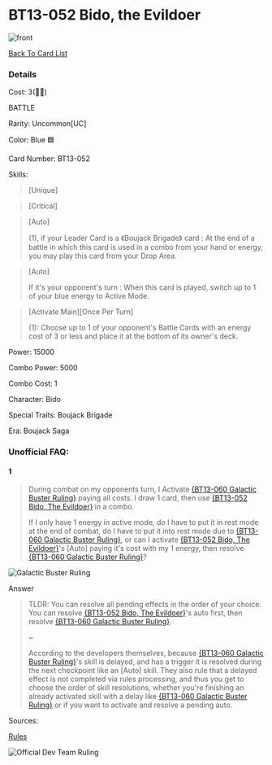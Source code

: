 #  BT13-052 Bido, the Evildoer
![front](http://www.dbs-cardgame.com/images/cardlist/cardimg/BT13-052.png)

[Back To Card List](./index.md)
### Details 
Cost: 3(🔵🔵) 

BATTLE

Rarity: Uncommon[UC]

Color: Blue 🟦 

Card Number: BT13-052

Skills: 
> [Unique]

> [Critical]

> [Auto]
>
> (1), if your Leader Card is a 《Boujack Brigade》 card : At the end
     of a battle in which this card is used in a combo from your hand or
     energy, you may play this card from your Drop Area.

> [Auto]
>
> If it's your opponent's turn : When this card is played, switch up
  to 1 of your blue energy to Active Mode.

> [Activate Main]\[Once Per Turn\]
>
> (1): Choose up to 1 of your opponent's Battle Cards with an energy cost
  of 3 or less and place it at the bottom of its owner's deck.

Power: 15000

Combo Power: 5000

Combo Cost: 1

Character: Bido

Special Traits: Boujack Brigade

Era: Boujack Saga


### Unofficial FAQ:
#### 1
> During combat on my opponents turn, I Activate [{BT13-060 Galactic Buster Ruling}](./BT13-060.md) paying all costs.
> I draw 1 card, then use [{BT13-052 Bido, The Evildoer}](#BT13-052-bido--the-evildoer) in a combo. 
> 
> If I only have 1 energy in active mode, do I have to put it in rest mode at the end of combat, do I have to put it into rest mode due to [{BT13-060 Galactic Buster Ruling}](./BT13-060.md), or can I activate [{BT13-052 Bido, The Evildoer}](#BT13-052-bido--the-evildoer)'s [Auto] paying it's cost with my 1 energy, then resolve [{BT13-060 Galactic Buster Ruling}](./BT13-060.md)?
> 

![Galactic Buster Ruling](http://www.dbs-cardgame.com/images/cardlist/cardimg/BT13-060.png)

Answer
> TLDR: You can resolve all pending effects in the order of your choice. You can resolve [{BT13-052 Bido, The Evildoer}](#BT13-052-bido--the-evildoer)'s auto first, then resolve [{BT13-060 Galactic Buster Ruling}](./BT13-060.md).
>
> ~
>
> According to the developers themselves, because [{BT13-060 Galactic Buster Ruling}](./BT13-060.md)'s skill is delayed, and has a trigger it is resolved during the next checkpoint like an [Auto] skill. They also rule that a delayed effect is not completed via rules processing, and thus you get to choose the order of skill resolutions, whether you're finishing an already activated skill with a delay like [{BT13-060 Galactic Buster Ruling}](./BT13-060.md) or if you want to activate and resolve a pending auto.
>
>


Sources: 

[Rules][2]

![Official Dev Team Ruling](https://cdn.discordapp.com/attachments/325124744145797123/846433253836456016/Screenshot_20210524-130325.jpg)






[1]: http://www.dbs-cardgame.com/us-en/rule/card_faq.php
[2]: http://www.dbs-cardgame.com/pdf/rulemanual.pdf?ver_1.18_2
